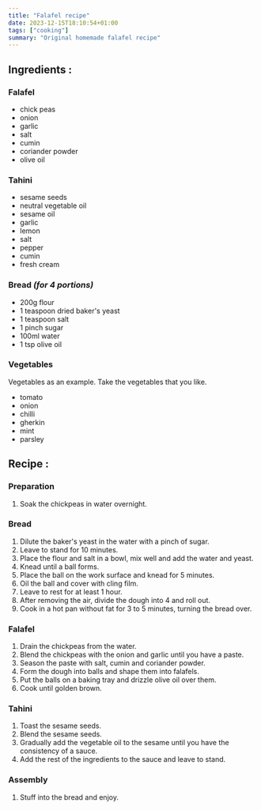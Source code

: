 ```yaml
---
title: "Falafel recipe"
date: 2023-12-15T18:10:54+01:00
tags: ["cooking"]
summary: "Original homemade falafel recipe"
---
```


## Ingredients :


### Falafel

- chick peas
- onion
- garlic
- salt
- cumin
- coriander powder
- olive oil

### Tahini

- sesame seeds
- neutral vegetable oil
- sesame oil
- garlic
- lemon
- salt
- pepper
- cumin
- fresh cream

### Bread _(for 4 portions)_

- 200g flour
- 1 teaspoon dried baker's yeast
- 1 teaspoon salt
- 1 pinch sugar
- 100ml water
- 1 tsp olive oil

### Vegetables

Vegetables as an example.
Take the vegetables that you like.

- tomato
- onion
- chilli
- gherkin
- mint
- parsley

## Recipe :

### Preparation

1. Soak the chickpeas in water overnight.

### Bread

1. Dilute the baker's yeast in the water with a pinch of sugar.
1. Leave to stand for 10 minutes.
1. Place the flour and salt in a bowl, mix well and add the water and yeast.
1. Knead until a ball forms.
1. Place the ball on the work surface and knead for 5 minutes.
1. Oil the ball and cover with cling film.
1. Leave to rest for at least 1 hour.
1. After removing the air, divide the dough into 4 and roll out.
1. Cook in a hot pan without fat for 3 to 5 minutes, turning the bread over.

### Falafel

1. Drain the chickpeas from the water.
1. Blend the chickpeas with the onion and garlic until you have a paste.
1. Season the paste with salt, cumin and coriander powder.
1. Form the dough into balls and shape them into falafels.
1. Put the balls on a baking tray and drizzle olive oil over them.
1. Cook until golden brown.

### Tahini

1. Toast the sesame seeds.
1. Blend the sesame seeds.
1. Gradually add the vegetable oil to the sesame until you have the consistency of a sauce.
1. Add the rest of the ingredients to the sauce and leave to stand.

### Assembly

1. Stuff into the bread and enjoy.
